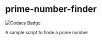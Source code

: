 # prime-number-finder

[![Codacy Badge](https://api.codacy.com/project/badge/Grade/00dfbc5e9fc54803b47fc793a48f8f06)](https://app.codacy.com/manual/mohammadraufzahed_2/prime-number-finder?utm_source=github.com&utm_medium=referral&utm_content=mohammadraufzahed/prime-number-finder&utm_campaign=Badge_Grade_Dashboard)

A sample script to finde a prime number
